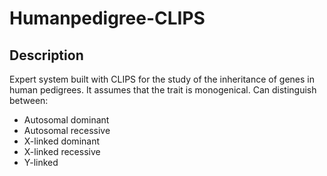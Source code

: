# Humanpedigree-CLIPS #
## Description ##
Expert system built with CLIPS for the study of the inheritance of genes in human pedigrees.
It assumes that the trait is monogenical.
Can distinguish between:
* Autosomal dominant
* Autosomal recessive
* X-linked dominant
* X-linked recessive
* Y-linked
